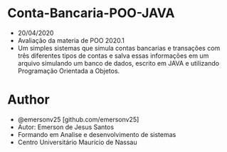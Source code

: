 # Conta-Bancaria-POO-JAVA
 * 20/04/2020
 * Avaliação da materia de POO 2020.1 
 * Um simples sistemas que simula contas bancarias e transações com três diferentes tipos de contas e salva essas informações em um arquivo simulando um banco de dados, escrito em JAVA e utilizando Programação Orientada a Objetos.

 
 # Author
 
 *  @emersonv25 [github.com/emersonv25]
 *  Autor: Emerson de Jesus Santos
 *  Formando em Analise e desenvolvimento de sistemas
 *  Centro Universitário Maurício de Nassau
